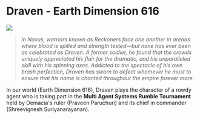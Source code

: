 # Draven - Earth Dimension 616


![](https://i.imgur.com/MrIcSAk.jpg)

> _In Noxus, warriors known as Reckoners face one another in arenas where blood is spilled and strength tested—but none has ever been as celebrated as Draven. A former soldier, he found that the crowds uniquely appreciated his flair for the dramatic, and his unparalleled skill with his spinning axes. Addicted to the spectacle of his own brash perfection, Draven has sworn to defeat whomever he must to ensure that his name is chanted throughout the empire forever more._

In our world (Earth Dimension 616), Draven plays the character of a rowdy agent who is taking part in the **Multi Agent Systems Rumble Tournament** held by Demacia's ruler (Praveen Paruchuri) and its chief in commander (Shreevignesh Suriyanarayanan).

